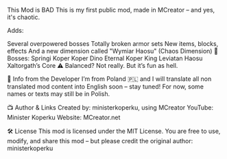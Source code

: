 This Mod is BAD
This is my first public mod, made in MCreator – and yes, it's chaotic.

Adds:

Several overpowered bosses
Totally broken armor sets
New items, blocks, effects
And a new dimension called "Wymiar Haosu" (Chaos Dimension)
🧟 Bosses:
Springi Koper
Koper Dino
Eternal Koper King
Leviatan Haosu
Xaltorgath’s Core
⚠️ Balanced? Not really. But it’s fun as hell.

💬 Info from the Developer
I’m from Poland 🇵🇱 and I will translate all non translated mod content into English soon – stay tuned!
For now, some names or texts may still be in Polish.

📺 Author & Links
Created by: ministerkoperku, using MCreator
YouTube: Minister Koperku
Website: MCreator.net

🛠 License
This mod is licensed under the MIT License.
You are free to use, modify, and share this mod – but please credit the original author: ministerkoperku
